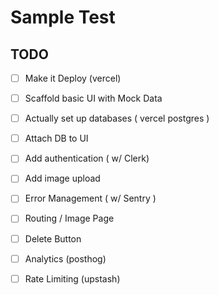 # Sample Test

## TODO

- [ ] Make it Deploy (vercel)
- [ ] Scaffold basic UI with Mock Data
- [ ] Actually set up databases ( vercel postgres )
- [ ] Attach DB to UI
- [ ] Add authentication ( w/ Clerk)
- [ ] Add image upload
- [ ] Error Management ( w/ Sentry )
- [ ] Routing / Image Page
- [ ] Delete Button
- [ ] Analytics (posthog)
- [ ] Rate Limiting (upstash)

